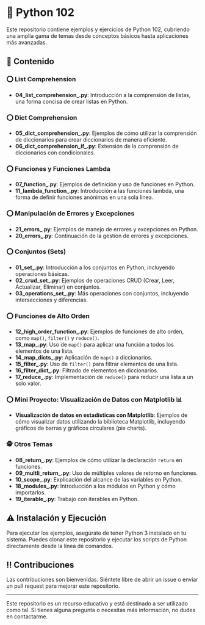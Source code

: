 # 🐍 Python 102

Este repositorio contiene ejemplos y ejercicios de Python 102, cubriendo una amplia gama de temas desde conceptos básicos hasta aplicaciones más avanzadas.

## 📖 Contenido

### ⭕ List Comprehension

- **04_list_comprehension_.py**: Introducción a la comprensión de listas, una forma concisa de crear listas en Python.

### ⭕ Dict Comprehension

- **05_dict_comprehension_.py**: Ejemplos de cómo utilizar la comprensión de diccionarios para crear diccionarios de manera eficiente.
- **06_dict_comprehension_if_.py**: Extensión de la comprensión de diccionarios con condicionales.

### ⭕ Funciones y Funciones Lambda

- **07_function_.py**: Ejemplos de definición y uso de funciones en Python.
- **11_lambda_function_.py**: Introducción a las funciones lambda, una forma de definir funciones anónimas en una sola línea.

### ⭕ Manipulación de Errores y Excepciones

- **21_errors_.py**: Ejemplos de manejo de errores y excepciones en Python.
- **20_errors_.py**: Continuación de la gestión de errores y excepciones.

### ⭕ Conjuntos (Sets)

- **01_set_.py**: Introducción a los conjuntos en Python, incluyendo operaciones básicas.
- **02_crud_set_.py**: Ejemplos de operaciones CRUD (Crear, Leer, Actualizar, Eliminar) en conjuntos.
- **03_operations_set_.py**: Más operaciones con conjuntos, incluyendo intersecciones y diferencias.

### ⭕ Funciones de Alto Orden

- **12_high_order_function_.py**: Ejemplos de funciones de alto orden, como `map()`, `filter()` y `reduce()`.
- **13_map_.py**: Uso de `map()` para aplicar una función a todos los elementos de una lista.
- **14_map_dicts_.py**: Aplicación de `map()` a diccionarios.
- **15_filter_.py**: Uso de `filter()` para filtrar elementos de una lista.
- **16_filter_dict_.py**: Filtrado de elementos en diccionarios.
- **17_reduce_.py**: Implementación de `reduce()` para reducir una lista a un solo valor.

### ⭕ Mini Proyecto: Visualización de Datos con Matplotlib 📊

- **Visualización de datos en estadísticas con Matplotlib**: Ejemplos de cómo visualizar datos utilizando la biblioteca Matplotlib, incluyendo gráficos de barras y gráficos circulares (pie charts).

### 🕵 Otros Temas

- **08_return_.py**: Ejemplos de cómo utilizar la declaración `return` en funciones.
- **09_multli_return_.py**: Uso de múltiples valores de retorno en funciones.
- **10_scope_.py**: Explicación del alcance de las variables en Python.
- **18_modules_.py**: Introducción a los módulos en Python y cómo importarlos.
- **19_iterable_.py**: Trabajo con iterables en Python.

## ⚠ Instalación y Ejecución

Para ejecutar los ejemplos, asegúrate de tener Python 3 instalado en tu sistema. Puedes clonar este repositorio y ejecutar los scripts de Python directamente desde la línea de comandos.

## ‼ Contribuciones

Las contribuciones son bienvenidas. Siéntete libre de abrir un issue o enviar un pull request para mejorar este repositorio.

---

Este repositorio es un recurso educativo y está destinado a ser utilizado como tal. Si tienes alguna pregunta o necesitas más información, no dudes en contactarme.
